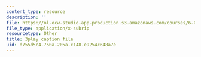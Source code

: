 ```yaml
---
content_type: resource
description: ''
file: https://ol-ocw-studio-app-production.s3.amazonaws.com/courses/6-00sc-introduction-to-computer-science-and-programming-spring-2011/d755d5c4750a205ac148e9254c648a7e_Q148jV9ljPM.srt
file_type: application/x-subrip
resourcetype: Other
title: 3play caption file
uid: d755d5c4-750a-205a-c148-e9254c648a7e
---
```

